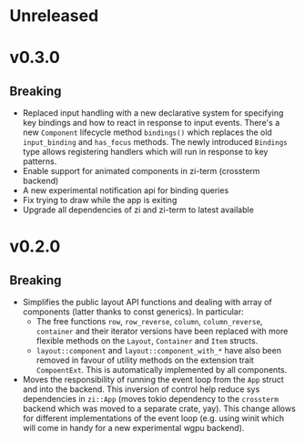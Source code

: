 # Unreleased

# v0.3.0
## Breaking

 - Replaced input handling with a new declarative system for specifying key
   bindings and how to react in response to input events. There's a new
   `Component` lifecycle method `bindings()` which replaces the old `input_binding`
   and `has_focus` methods. The newly introduced `Bindings` type allows
   registering handlers which will run in response to key patterns.
 - Enable support for animated components in zi-term (crossterm backend)
 - A new experimental notification api for binding queries
 - Fix trying to draw while the app is exiting
 - Upgrade all dependencies of zi and zi-term to latest available


# v0.2.0
## Breaking

 - Simplifies the public layout API functions and dealing with array of
   components (latter thanks to const generics). In particular:
   - The free functions `row`, `row_reverse`, `column`, `column_reverse`,
     `container` and their iterator versions have been replaced with more
     flexible methods on the `Layout`, `Container` and `Item` structs.
   - `layout::component` and `layout::component_with_*` have also been removed
     in favour of utility methods on the extension trait `CompoentExt`. This is
     automatically implemented by all components.
 - Moves the responsibility of running the event loop from the `App` struct and
   into the backend. This inversion of control help reduce sys dependencies in
   `zi::App` (moves tokio dependency to the `crossterm` backend which was moved to
   a separate crate, yay). This change allows for different implementations of
   the event loop (e.g. using winit which will come in handy for a new
   experimental wgpu backend).
